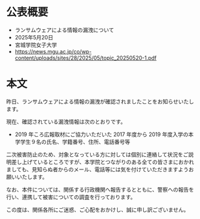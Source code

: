 # 公表概要
- ランサムウェアによる情報の漏洩について
- 2025年5月20日
- 宮城学院女子大学
- https://news.mgu.ac.jp/co/wp-content/uploads/sites/28/2025/05/topic_20250520-1.pdf

# 本文
昨⽇、ランサムウェアによる情報の漏洩が確認されましたことをお知らせいたします。

現在、確認されている漏洩情報は次のとおりです。

- 2019 年ころ広報取材にご協⼒いただいた 2017 年度から 2019 年度⼊学の本学学⽣９名の⽒名、学籍番号、住所、電話番号等

⼆次被害防⽌のため、対象となっている⽅に対しては個別に連絡して状況をご説明差し上げているところですが、本学院とつながりのある全ての皆さまにおかれましても、⾒知らぬ者からのメール、電話等には気を付けていただきますようお願いいたします。

なお、本件については、関係する⾏政機関へ報告するとともに、警察への報告を⾏い、連携して被害についての調査を⾏っております。

この度は、関係各所にご迷惑、ご⼼配をおかけし、誠に申し訳ございません。

